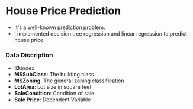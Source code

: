 # House Price Prediction
- It's a well-known prediction problem.
- I implemented decision tree regression and linear regression to predict house price.

### Data Discription
- **ID**:index
- **MSSubClass**: The building class
- **MSZoning**: The general zoning classification
- **LotArea**: Lot size in square feet
- **SaleCondition**: Condition of sale
- **Sale Price**: Dependent Variable
